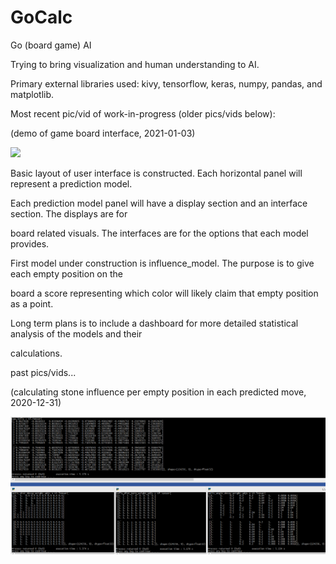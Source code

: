# GoCalc

Go (board game) AI


Trying to bring visualization and human understanding to AI.

Primary external libraries used:  kivy, tensorflow, keras, numpy, pandas, and matplotlib.



Most recent pic/vid of work-in-progress (older pics/vids below):

(demo of game board interface, 2021-01-03)

![](readme_vid01.gif)



Basic layout of user interface is constructed.  Each horizontal panel will represent a prediction model.

Each prediction model panel will have a display section and an interface section.  The displays are for

board related visuals.  The interfaces are for the options that each model provides.



First model under construction is influence_model.  The purpose is to give each empty position on the

board a score representing which color will likely claim that empty position as a point.



Long term plans is to include a dashboard for more detailed statistical analysis of the models and their

calculations.



past pics/vids...



(calculating stone influence per empty position in each predicted move, 2020-12-31)

![](readme_pic01.PNG)